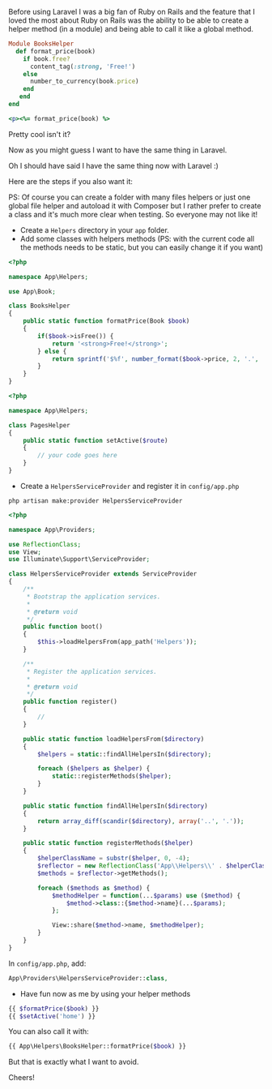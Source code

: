 Before using Laravel I was a big fan of Ruby on Rails and the feature that I loved the most about Ruby on Rails was the ability to be able to create a helper method (in a module) and being able to call it like a global method.

```ruby
Module BooksHelper
  def format_price(book)
    if book.free?
      content_tag(:strong, 'Free!')
    else
      number_to_currency(book.price)
    end
   end
end
```

```ruby
<p><%= format_price(book) %>
```

Pretty cool isn't it?

Now as you might guess I want to have the same thing in Laravel. 

Oh I should have said I have the same thing now with Laravel :)

Here are the steps if you also want it:

PS: Of course you can create a folder with many files helpers or just one global file helper and autoload it with Composer but I rather prefer to create a class and it's much more clear when testing. So everyone may not like it!

* Create a ```Helpers``` directory in your ```app``` folder.
* Add some classes with helpers methods (PS: with the current code all the methods needs to be static, but you can easily change it if you want)

```php
<?php

namespace App\Helpers;

use App\Book;

class BooksHelper
{
    public static function formatPrice(Book $book)
    {
        if($book->isFree()) {
            return '<strong>Free!</strong>';
        } else {
            return sprintf('$%f', number_format($book->price, 2, '.', ''));
        }
    }
}
```


```php
<?php

namespace App\Helpers;

class PagesHelper
{
    public static function setActive($route)
    {
        // your code goes here
    }
}
```

* Create a ```HelpersServiceProvider``` and register it in ```config/app.php```

```
php artisan make:provider HelpersServiceProvider
```

```php
<?php

namespace App\Providers;

use ReflectionClass;
use View;
use Illuminate\Support\ServiceProvider;

class HelpersServiceProvider extends ServiceProvider
{
    /**
     * Bootstrap the application services.
     *
     * @return void
     */
    public function boot()
    {
        $this->loadHelpersFrom(app_path('Helpers'));
    }

    /**
     * Register the application services.
     *
     * @return void
     */
    public function register()
    {
        //
    }

    public static function loadHelpersFrom($directory)
    {
        $helpers = static::findAllHelpersIn($directory);

        foreach ($helpers as $helper) {
            static::registerMethods($helper);
        }
    }

    public static function findAllHelpersIn($directory)
    {
        return array_diff(scandir($directory), array('..', '.'));
    }

    public static function registerMethods($helper)
    {
        $helperClassName = substr($helper, 0, -4);
        $reflector = new ReflectionClass('App\\Helpers\\' . $helperClassName);
        $methods = $reflector->getMethods();

        foreach ($methods as $method) {
            $methodHelper = function(...$params) use ($method) {
                $method->class::{$method->name}(...$params);
            };

            View::share($method->name, $methodHelper);
        }
    }
}
```

In ```config/app.php```, add:

```php
App\Providers\HelpersServiceProvider::class,
```

* Have fun now as me by using your helper methods

```php
{{ $formatPrice($book) }}
{{ $setActive('home') }}
```

You can also call it with:
```php
{{ App\Helpers\BooksHelper::formatPrice($book) }}
```
But that is exactly what I want to avoid.

Cheers!